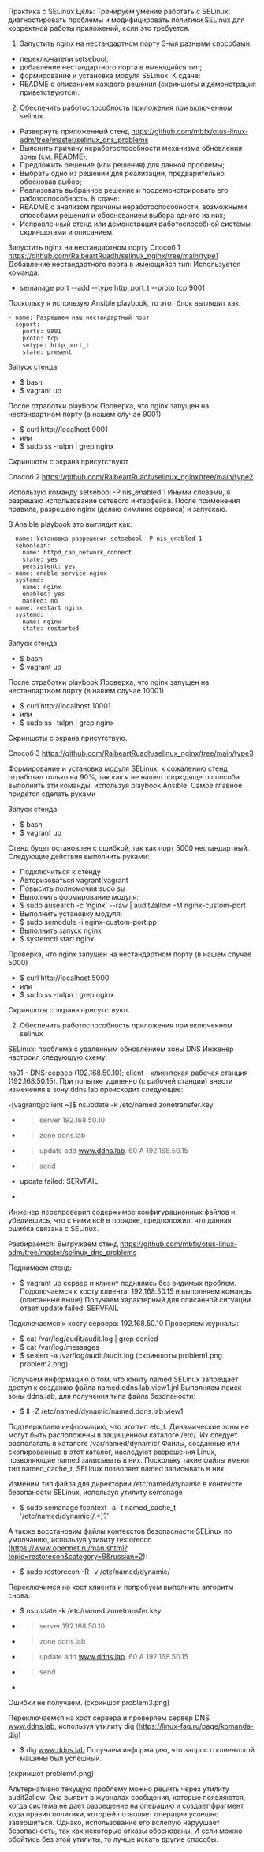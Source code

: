 Практика с SELinux
Цель: Тренируем умение работать с SELinux: диагностировать проблемы и модифицировать политики SELinux для корректной работы приложений, если это требуется.
1. Запустить nginx на нестандартном порту 3-мя разными способами:
- переключатели setsebool;
- добавление нестандартного порта в имеющийся тип;
- формирование и установка модуля SELinux.
К сдаче:
- README с описанием каждого решения (скриншоты и демонстрация приветствуются).

2. Обеспечить работоспособность приложения при включенном selinux.
- Развернуть приложенный стенд
https://github.com/mbfx/otus-linux-adm/tree/master/selinux_dns_problems
- Выяснить причину неработоспособности механизма обновления зоны (см. README);
- Предложить решение (или решения) для данной проблемы;
- Выбрать одно из решений для реализации, предварительно обосновав выбор;
- Реализовать выбранное решение и продемонстрировать его работоспособность.
К сдаче:
- README с анализом причины неработоспособности, возможными способами решения и обоснованием выбора одного из них;
- Исправленный стенд или демонстрация работоспособной системы скриншотами и описанием.

Запустить nginx на нестандартном порту
Способ 1 https://github.com/RaibeartRuadh/selinux_nginx/tree/main/type1
Добавление нестандартного порта в имеющийся тип:
Используется команда:
- semanage port --add --type http_port_t --proto tcp 9001

Поскольку я использую Ansible playbook, то этот блок выглядит как:

    - name: Разрешаем наш нестандартный порт
      seport:
        ports: 9001
        proto: tcp
        setype: http_port_t
        state: present
Запуск стенда:
- $ bash
- $ vagrant up

После отработки playbook
Проверка, что nginx запущен на нестандартном порту (в нашем случае 9001)
- $ curl http://localhost:9001
- или
- $ sudo ss -tulpn | grep nginx

Скриншоты с экрана присутствуют

Способ 2 https://github.com/RaibeartRuadh/selinux_nginx/tree/main/type2

Использую команду setsebool -P nis_enabled 1
Иными словами, я разрешаю использование сетевого интерфейса. После применения правила, разрешаю nginx (делаю симлинк сервиса) и запускаю.

В Ansible playbook это выглядит как:

    - name: Установка разрешения setsebool -P nis_enabled 1
      seboolean:
        name: httpd_can_network_connect
        state: yes
        persistent: yes       
    - name: enable service nginx
      systemd:
        name: nginx
        enabled: yes
        masked: no      
    - name: restart nginx
      systemd:
        name: nginx
        state: restarted

Запуск стенда:
- $ bash
- $ vagrant up

После отработки playbook
Проверка, что nginx запущен на нестандартном порту (в нашем случае 10001)
- $ curl http://localhost:10001
- или
- $ sudo ss -tulpn | grep nginx

Скриншоты с экрана присутствую.

Способ 3 https://github.com/RaibeartRuadh/selinux_nginx/tree/main/type3

Формирование и установка модуля SELinux.
к сожалению стенд отработал только на 90%, так как я не нашел подходящего способа выполнить эти команды, используя playbook Ansible.  Самое главное придется сделать руками

Запуск стенда:
- $ bash
- $ vagrant up

Стенд будет остановлен с ошибкой, так как порт 5000 нестандартный. 
Следующие действия выполнить руками:
- Подключиться к стенду
- Авторизоваться vagrant|vagrant
- Повысить полномочия sudo su
- Выполнить формирование модуля:
- $ sudo ausearch -c 'nginx' --raw | audit2allow -M nginx-custom-port
- Выполнить установку модуля:
- $ sudo semodule -i nginx-custom-port.pp
- Выполнить запуск nginx
- $ systemctl start nginx

Проверка, что nginx запущен на нестандартном порту (в нашем случае 5000)
- $ curl http://localhost:5000
- или
- $ sudo ss -tulpn | grep nginx

Скриншоты с экрана присутствуют.


2. Обеспечить работоспособность приложения при включенном selinux

SELinux: проблема с удаленным обновлением зоны DNS
Инженер настроил следующую схему:

ns01 - DNS-сервер (192.168.50.10);
client - клиентская рабочая станция (192.168.50.15).
При попытке удаленно (с рабочей станции) внести изменения в зону ddns.lab происходит следующее:

-[vagrant@client ~]$ nsupdate -k /etc/named.zonetransfer.key
-    > server 192.168.50.10
-    > zone ddns.lab
-    > update add www.ddns.lab. 60 A 192.168.50.15
-    > send
-    update failed: SERVFAIL
-    >

Инженер перепроверил содержимое конфигурационных файлов и, убедившись, что с ними всё в порядке, предположил, что данная ошибка связана с SELinux.

Разбираемся:
Выгружаем стенд https://github.com/mbfx/otus-linux-adm/tree/master/selinux_dns_problems

Поднимаем стенд:
- $ vagrant up
 сервер и клиент поднялись без видимых проблем.
 Подключаемся к хосту клиента: 192.168.50.15 и выполняем команды (описанные выше)
 Получаем характерный для описанной ситуации ответ update failed: SERVFAIL

 Подключаемся к хосту сервера: 192.168.50.10
 Проверяем журналы:
- $ cat /var/log/audit/audit.log | grep denied
- $ cat /var/log/messages
- $ sealert -a /var/log/audit/audit.log
(скриншоты problem1.png problem2.png)

Получаем информацию о том, что юниту named SELinux запрещает доступ к созданию файла named.ddns.lab.view1.jnl
Выполняем поиск зоны ddns.lab, для получения типа файла безопаности:

- $ ll -Z /etc/named/dynamic/named.ddns.lab.view1

Подтверждаем информацию, что это тип etc_t. Динамические зоны не могут быть расположены в защищенном каталоге /etc/. 
Их следует располагать в каталоге /var/named/dynamic/
Файлы, созданные или скопированные в этот каталог, наследуют разрешения Linux, позволяющие named записывать в них. Поскольку такие файлы имеют тип named_cache_t, SELinux позволяет named записывать в них.

Изменим тип файла для директории /etc/named/dynamic в контексте безопаности SELinux, используя утилиту semanage
- $ sudo semanage fcontext -a -t named_cache_t '/etc/named/dynamic(/.*)?'

А также восстановим файлы контекстов безопасности SELinux по умолчанию, используя утилиту restorecon (https://www.opennet.ru/man.shtml?topic=restorecon&category=8&russian=2):
- $ sudo restorecon -R -v /etc/named/dynamic/

Переключимся на хост клиента и попробуем выполнить алгоритм снова:

- $ nsupdate -k /etc/named.zonetransfer.key
- > server 192.168.50.10
- > zone ddns.lab
- > update add www.ddns.lab. 60 A 192.168.50.15
- > send
- > 

Ошибки не получаем. 
(скриншот problem3.png)

Переключаемся на хост сервера и проверяем сервер DNS www.ddns.lab, используя утилиту dig (https://linux-faq.ru/page/komanda-dig)

- $ dig www.ddns.lab
Получаем информацию, что запрос с клиентской машины был успешный.

(скриншот problem4.png)

Альтернативно текущую проблему можно решить через утилиту audit2allow. Она выявит в журналах сообщения, которые появляются, когда система не дает разрешение на операцию и создает фрагмент кода правил политики, который позволяет операции успешно завершиться. Однако, использование его вслепую наруушает безопасность, так как некоторые отказы обоснованы. И если можно обойтись без этой утилиты, то лучше искать другие способы. 
